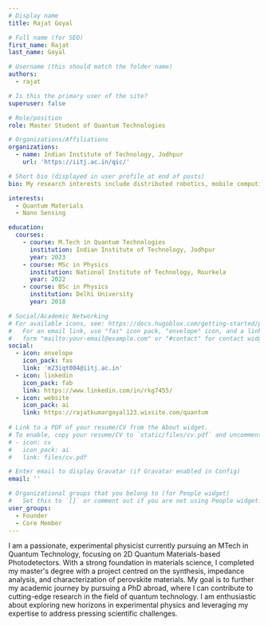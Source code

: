 ```yaml
---
# Display name
title: Rajat Goyal

# Full name (for SEO)
first_name: Rajat
last_name: Goyal

# Username (this should match the folder name)
authors:
  - rajat

# Is this the primary user of the site?
superuser: false

# Role/position
role: Master Student of Quantum Technologies

# Organizations/Affiliations
organizations:
  - name: Indian Institute of Technology, Jodhpur
    url: 'https://iitj.ac.in/qic/'

# Short bio (displayed in user profile at end of posts)
bio: My research interests include distributed robotics, mobile computing and programmable matter.

interests:
  - Quantum Materials
  - Nano Sensing

education:
  courses:
    - course: M.Tech in Quantum Technologies
      institution: Indian Institute of Technology, Jodhpur
      year: 2023
    - course: MSc in Physics
      institution: National Institute of Technology, Rourkela
      year: 2022
    - course: BSc in Physics
      institution: Delhi University
      year: 2018

# Social/Academic Networking
# For available icons, see: https://docs.hugoblox.com/getting-started/page-builder/#icons
#   For an email link, use "fas" icon pack, "envelope" icon, and a link in the
#   form "mailto:your-email@example.com" or "#contact" for contact widget.
social:
  - icon: envelope
    icon_pack: fas
    link: 'm23iqt004@iitj.ac.in'
  - icon: linkedin
    icon_pack: fab
    link: https://www.linkedin.com/in/rkg7455/
  - icon: website
    icon_pack: ai
    link: https://rajatkumargoyal123.wixsite.com/quantum
  
# Link to a PDF of your resume/CV from the About widget.
# To enable, copy your resume/CV to `static/files/cv.pdf` and uncomment the lines below.
# - icon: cv
#   icon_pack: ai
#   link: files/cv.pdf

# Enter email to display Gravatar (if Gravatar enabled in Config)
email: ''

# Organizational groups that you belong to (for People widget)
#   Set this to `[]` or comment out if you are not using People widget.
user_groups:
  - Founder
  - Core Member
---
```


I am a passionate, experimental physicist currently pursuing an MTech in Quantum Technology, focusing on 2D Quantum Materials-based Photodetectors. With a strong foundation in materials science, I completed my master's degree with a project centred on the synthesis, impedance analysis, and characterization of perovskite materials. My goal is to further my academic journey by pursuing a PhD abroad, where I can contribute to cutting-edge research in the field of quantum technology. I am enthusiastic about exploring new horizons in experimental physics and leveraging my expertise to address pressing scientific challenges.
